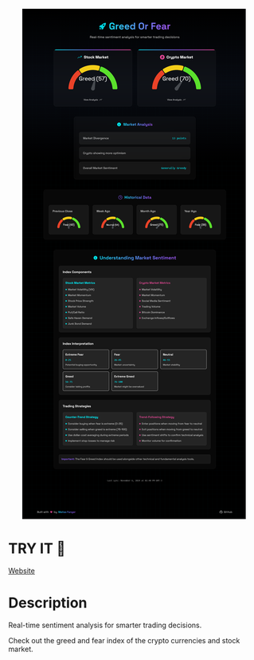 <p align="center">
<img src=".github/main.png"></img>
</p>

# TRY IT 🚀

[Website](https://greedorfear.netlify.app/)

# Description

Real-time sentiment analysis for smarter trading decisions.

Check out the greed and fear index of the crypto currencies and stock market.
